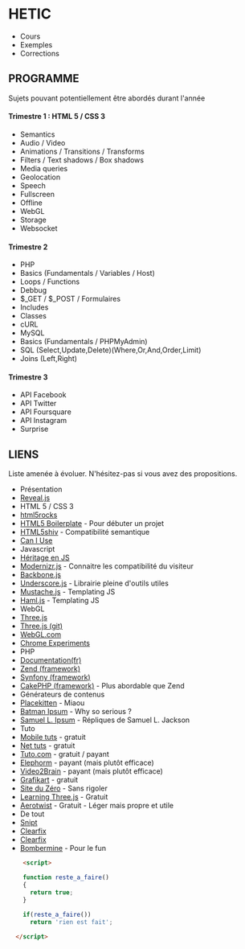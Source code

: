 HETIC
========

 - Cours
 - Exemples
 - Corrections

## PROGRAMME

Sujets pouvant potentiellement être abordés durant l'année

#### Trimestre 1 : HTML 5 / CSS 3

 - Semantics
 - Audio / Video
 - Animations / Transitions / Transforms
 - Filters / Text shadows / Box shadows
 - Media queries
 - Geolocation
 - Speech
 - Fullscreen
 - Offline
 - WebGL
 - Storage
 - Websocket

#### Trimestre 2
 
 - PHP
  - Basics (Fundamentals / Variables / Host)
  - Loops / Functions
  - Debbug
  - $_GET / $_POST / Formulaires
  - Includes
  - Classes
  - cURL
 - MySQL
  - Basics (Fundamentals / PHPMyAdmin)
  - SQL (Select,Update,Delete)(Where,Or,And,Order,Limit)
  - Joins (Left,Right)

#### Trimestre 3
 
 - API Facebook
 - API Twitter
 - API Foursquare
 - API Instagram
 - Surprise

## LIENS

Liste amenée à évoluer. N'hésitez-pas si vous avez des propositions.

 - Présentation
  - [Reveal.js](https://github.com/hakimel/reveal.js)
 - HTML 5 / CSS 3
  - [html5rocks](http://www.html5rocks.com/)
  - [HTML5 Boilerplate](http://html5boilerplate.com/) - Pour débuter un projet
  - [HTML5shiv](https://github.com/aFarkas/html5shiv) - Compatibilité semantique
  - [Can I Use](http://caniuse.com/)
 - Javascript
  - [Héritage en JS](http://ejohn.org/blog/simple-javascript-inheritance/)
  - [Modernizr.js](http://modernizr.com/) - Connaitre les compatibilité du visiteur
  - [Backbone.js](http://backbonejs.org/)
  - [Underscore.js](http://underscorejs.org/) - Librairie pleine d'outils utiles
  - [Mustache.js](https://github.com/janl/mustache.js) - Templating JS
  - [Haml.js](https://github.com/creationix/haml-js) - Templating JS
 - WebGL
  - [Three.js](http://threejs.org/)
  - [Three.js (git)](https://github.com/mrdoob/three.js)
  - [WebGL.com](http://www.webgl.com/)
  - [Chrome Experiments](http://www.chromeexperiments.com/webgl/)
 - PHP
  - [Documentation(fr)](http://php.net/manual/fr/)
  - [Zend (framework)](http://framework.zend.com/)
  - [Synfony (framework)](http://symfony.com/)
  - [CakePHP (framework)](http://cakephp.org/) - Plus abordable que Zend
 - Générateurs de contenus
  - [Placekitten](http://placekitten.com/) - Miaou
  - [Batman Ipsum](http://batman-ipsum.com/) - Why so serious ?
  - [Samuel L. Ipsum](http://slipsum.com/) - Répliques de Samuel L. Jackson
 - Tuto
  - [Mobile tuts](http://mobile.tutsplus.com/) - gratuit
  - [Net tuts](http://net.tutsplus.com/) - gratuit
  - [Tuto.com](http://tuto.com) - gratuit / payant
  - [Elephorm](http://www.elephorm.com/) - payant (mais plutôt efficace)
  - [Video2Brain](https://www.video2brain.com/) - payant (mais plutôt efficace)
  - [Grafikart](http://www.grafikart.fr/) - gratuit
  - [Site du Zéro](http://www.siteduzero.com/) - Sans rigoler
  - [Learning Three.js](http://learningthreejs.com/) - Gratuit
  - [Aerotwist](http://www.aerotwist.com/tutorials/) - Gratuit - Léger mais propre et utile
 - De tout
  - [Snipt](https://snipt.net/public/)
  - [Clearfix](http://www.webtoolkit.info/css-clearfix.html)
  - [Clearfix](http://www.webtoolkit.info/css-clearfix.html)
  - [Bombermine](bombermine.com) - Pour le fun


```html
	<script>

    function reste_a_faire()
    {
      return true;
    }
    
    if(reste_a_faire())
      return 'rien est fait';

  </script>
```
